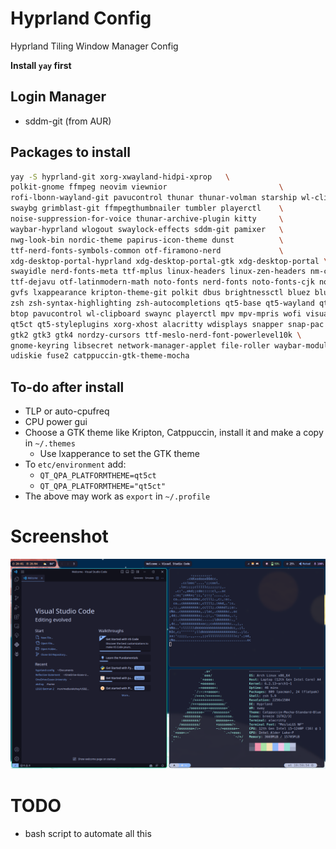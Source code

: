 # Hyprland Config
Hyprland Tiling Window Manager Config

**Install `yay` first**

## Login Manager

- sddm-git (from AUR)

## Packages to install

```bash
yay -S hyprland-git xorg-xwayland-hidpi-xprop 	\
polkit-gnome ffmpeg neovim viewnior                       	\
rofi-lbonn-wayland-git pavucontrol thunar thunar-volman starship wl-clipboard wf-recorder 	\
swaybg grimblast-git ffmpegthumbnailer tumbler playerctl  	\
noise-suppression-for-voice thunar-archive-plugin kitty   	\
waybar-hyprland wlogout swaylock-effects sddm-git pamixer 	\
nwg-look-bin nordic-theme papirus-icon-theme dunst        	\
ttf-nerd-fonts-symbols-common otf-firamono-nerd             \
xdg-desktop-portal-hyprland xdg-desktop-portal-gtk xdg-desktop-portal \ 
swayidle nerd-fonts-meta ttf-mplus linux-headers linux-zen-headers nm-connection-editor\ 
ttf-dejavu otf-latinmodern-math noto-fonts nerd-fonts noto-fonts-cjk noto-fonts-emoji \
gvfs lxappearance kripton-theme-git polkit dbus brightnessctl bluez bluez-utils blueman\
zsh zsh-syntax-highlighting zsh-autocompletions qt5-base qt5-wayland qt6-base qt6-wayand \
btop pavucontrol wl-clipboard swaync playerctl mpv mpv-mpris wofi visual-studio-code-bin \
qt5ct qt5-styleplugins xorg-xhost alacritty wdisplays snapper snap-pac grub-btrfs python-pip\
gtk2 gtk3 gtk4 nordzy-cursors ttf-meslo-nerd-font-powerlevel10k \
gnome-keyring libsecret network-manager-applet file-roller waybar-module-pacman-updates-git \
udiskie fuse2 catppuccin-gtk-theme-mocha
```

## To-do after install

- TLP or auto-cpufreq
- CPU power gui
- Choose a GTK theme like Kripton, Catppuccin, install it and make a copy in `~/.themes`
    - Use lxapperance to set the GTK theme
- To `etc/environment` add:
    - `QT_QPA_PLATFORMTHEME=qt5ct`
    - `QT_QPA_PLATFORMTHEME="qt5ct"`
- The above may work as `export` in `~/.profile`

# Screenshot

![Hyprland Screenshot](.scripts/screenshot1.png)

# TODO
- bash script to automate all this